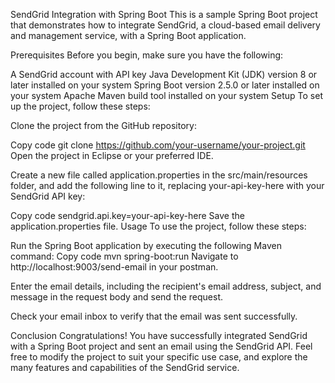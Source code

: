 SendGrid Integration with Spring Boot
This is a sample Spring Boot project that demonstrates how to integrate SendGrid, a cloud-based email delivery and management service, with a Spring Boot application.

Prerequisites
Before you begin, make sure you have the following:

A SendGrid account with API key
Java Development Kit (JDK) version 8 or later installed on your system
Spring Boot version 2.5.0 or later installed on your system
Apache Maven build tool installed on your system
Setup
To set up the project, follow these steps:

Clone the project from the GitHub repository:

Copy code
git clone https://github.com/your-username/your-project.git
Open the project in Eclipse or your preferred IDE.

Create a new file called application.properties in the src/main/resources folder, and add the following line to it, replacing your-api-key-here with your SendGrid API key:

Copy code
sendgrid.api.key=your-api-key-here
Save the application.properties file.
Usage
To use the project, follow these steps:

Run the Spring Boot application by executing the following Maven command:
Copy code
mvn spring-boot:run
Navigate to http://localhost:9003/send-email in your postman.

Enter the email details, including the recipient's email address, subject, and message in the request body and send the request.

Check your email inbox to verify that the email was sent successfully.

Conclusion
Congratulations! You have successfully integrated SendGrid with a Spring Boot project and sent an email using the SendGrid API. Feel free to modify the project to suit your specific use case, and explore the many features and capabilities of the SendGrid service.




